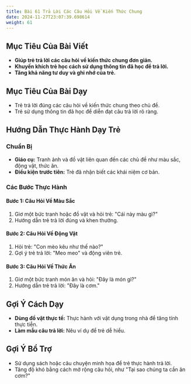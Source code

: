 ```yaml
---
title: Bài 61 Trả Lời Các Câu Hỏi Về Kiến Thức Chung
date: 2024-11-27T23:07:39.698614
weight: 61
---
```


## Mục Tiêu Của Bài Viết
- **Giúp trẻ trả lời các câu hỏi về kiến thức chung đơn giản.**
- **Khuyến khích trẻ học cách sử dụng thông tin đã học để trả lời.**
- **Tăng khả năng tư duy và ghi nhớ của trẻ.**

## Mục Tiêu Của Bài Dạy
- Trẻ trả lời đúng các câu hỏi về kiến thức chung theo chủ đề.
- Trẻ sử dụng thông tin đã học để diễn đạt câu trả lời rõ ràng.

## Hướng Dẫn Thực Hành Dạy Trẻ

### Chuẩn Bị
- **Giáo cụ:** Tranh ảnh và đồ vật liên quan đến các chủ đề như màu sắc, động vật, thức ăn.
- **Điều kiện trước tiên:** Trẻ đã nhận biết các khái niệm cơ bản.

### Các Bước Thực Hành
#### Bước 1: Câu Hỏi Về Màu Sắc
1. Giơ một bức tranh hoặc đồ vật và hỏi trẻ: "Cái này màu gì?"
2. Hướng dẫn trẻ trả lời đúng và khen thưởng.

#### Bước 2: Câu Hỏi Về Động Vật
1. Hỏi trẻ: "Con mèo kêu như thế nào?"
2. Gợi ý trẻ trả lời: "Meo meo" và động viên trẻ.

#### Bước 3: Câu Hỏi Về Thức Ăn
1. Giơ một bức tranh món ăn và hỏi: "Đây là món gì?"
2. Hướng dẫn trẻ trả lời: "Đây là cơm."

## Gợi Ý Cách Dạy
- **Dùng đồ vật thực tế:** Thực hành với vật dụng trong nhà để tăng tính thực tiễn.
- **Làm mẫu câu trả lời:** Nêu ví dụ để trẻ dễ hiểu.

## Gợi Ý Bổ Trợ
- Sử dụng sách hoặc câu chuyện minh họa để trẻ thực hành trả lời.
- Tăng độ khó bằng cách mở rộng câu hỏi, như "Tại sao chúng ta cần ăn cơm?"

